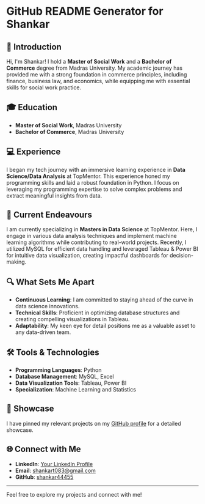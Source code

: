 # GitHub README Generator for Shankar

## 👋 Introduction
Hi, I'm Shankar! I hold a **Master of Social Work** and a **Bachelor of Commerce** degree from Madras University. My academic journey has provided me with a strong foundation in commerce principles, including finance, business law, and economics, while equipping me with essential skills for social work practice.

## 🎓 Education
- **Master of Social Work**, Madras University
- **Bachelor of Commerce**, Madras University

## 💻 Experience
I began my tech journey with an immersive learning experience in **Data Science/Data Analysis** at TopMentor. This experience honed my programming skills and laid a robust foundation in Python. I focus on leveraging my programming expertise to solve complex problems and extract meaningful insights from data.

## 🚀 Current Endeavours
I am currently specializing in **Masters in Data Science** at TopMentor. Here, I engage in various data analysis techniques and implement machine learning algorithms while contributing to real-world projects. Recently, I utilized MySQL for efficient data handling and leveraged Tableau & Power BI for intuitive data visualization, creating impactful dashboards for decision-making.

## 🔍 What Sets Me Apart
- **Continuous Learning**: I am committed to staying ahead of the curve in data science innovations.
- **Technical Skills**: Proficient in optimizing database structures and creating compelling visualizations in Tableau.
- **Adaptability**: My keen eye for detail positions me as a valuable asset to any data-driven team.

## 🛠️ Tools & Technologies
- **Programming Languages**: Python
- **Database Management**: MySQL, Excel
- **Data Visualization Tools**: Tableau, Power BI
- **Specialization**: Machine Learning and Statistics

## 📌 Showcase
I have pinned my relevant projects on my [GitHub profile](https://github.com/shankar44455?tab=repositories) for a detailed showcase.

## 🌐 Connect with Me
- **LinkedIn**: [Your LinkedIn Profile](#)
- **Email**: shankart083@gmail.com
- **GitHub**: [shankar44455](https://github.com/shankar44455)

---

Feel free to explore my projects and connect with me!
